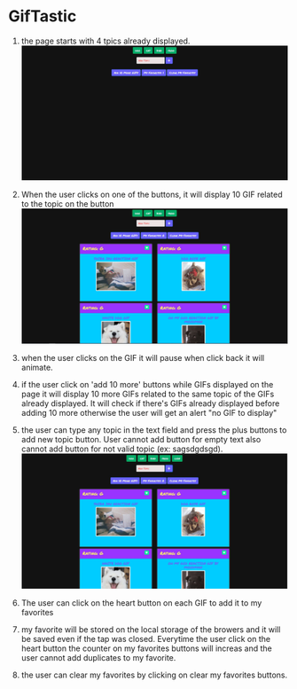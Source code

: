 # GifTastic

1. the page starts with 4 tpics already displayed.
   ![main](step1.jpg)

2. When the user clicks on one of the buttons, it will display 10 GIF related to the topic on the button
   ![topic](step2.jpg)

3. when the user clicks on the GIF it will pause when click back it will animate.
4. if the user click on 'add 10 more' buttons while GIFs displayed on the page it will display 10 more GIFs related to the same topic of the GIFs already displayed. It will check if there's GIFs already displayed before adding 10 more otherwise the user will get an alert "no GIF to display"

5. the user can type any topic in the text field and press the plus buttons to add new topic button. User cannot add button for empty text also cannot add button for not valid topic (ex: sagsdgdsgd).
   ![new topic](step5.jpg)

6. The user can click on the heart button on each GIF to add it to my favorites
7. my favorite will be stored on the local storage of the browers and it will be saved even if the tap was closed. Everytime the user click on the heart button the counter on my favorites buttons will increas and the user cannot add duplicates to my favorite.

8. the user can clear my favorites by clicking on clear my favorites buttons.
